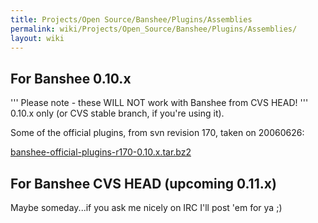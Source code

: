 ```yaml
---
title: Projects/Open Source/Banshee/Plugins/Assemblies
permalink: wiki/Projects/Open_Source/Banshee/Plugins/Assemblies/
layout: wiki
---
```


For Banshee 0.10.x
------------------

''' Please note - these WILL NOT work with Banshee from CVS HEAD! '''
0.10.x only (or CVS stable branch, if you're using it).

Some of the official plugins, from svn revision 170, taken on 20060626:

[banshee-official-plugins-r170-0.10.x.tar.bz2](http://trick.vanstaveren.us/banshee/banshee-official-plugins-r170-0.10.x.tar.bz2)

For Banshee CVS HEAD (upcoming 0.11.x)
--------------------------------------

Maybe someday...if you ask me nicely on IRC I'll post 'em for ya ;)
